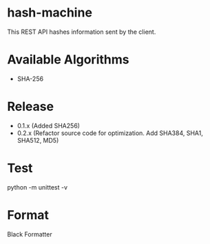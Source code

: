 # hash-machine
This REST API hashes information sent by the client.

# Available Algorithms

- SHA-256

# Release

- 0.1.x (Added SHA256)
- 0.2.x (Refactor source code for optimization. Add SHA384, SHA1, SHA512, MD5)

# Test

python -m unittest -v

# Format

Black Formatter
